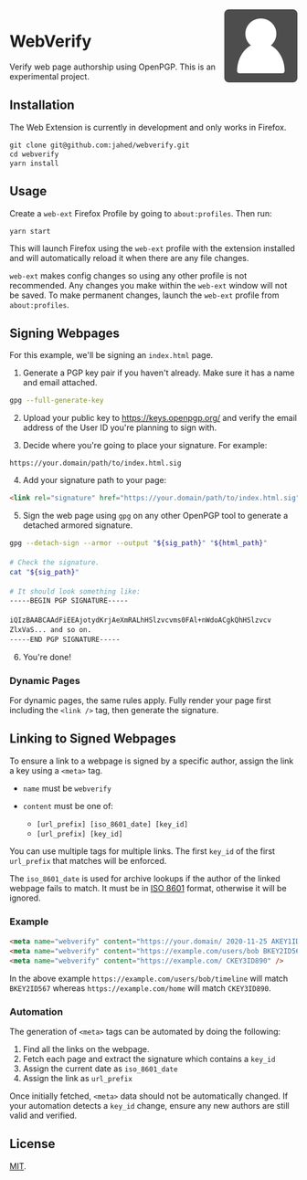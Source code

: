 <img src="web-extension/icons/icon.svg" width="128" align='right' alt='' />

# WebVerify

Verify web page authorship using OpenPGP. This is an experimental project.

## Installation

The Web Extension is currently in development and only works in Firefox.

```
git clone git@github.com:jahed/webverify.git
cd webverify
yarn install
```

## Usage

Create a `web-ext` Firefox Profile by going to `about:profiles`. Then run:

```
yarn start
```

This will launch Firefox using the `web-ext` profile with the extension
installed and will automatically reload it when there are any file changes.

`web-ext` makes config changes so using any other profile is not recommended.
Any changes you make within the `web-ext` window will not be saved. To make
permanent changes, launch the `web-ext` profile from `about:profiles`.

## Signing Webpages

For this example, we'll be signing an `index.html` page.

1. Generate a PGP key pair if you haven't already. Make sure it has a name and
   email attached.

```sh
gpg --full-generate-key
```

2. Upload your public key to https://keys.openpgp.org/ and verify the email
   address of the User ID you're planning to sign with.

3. Decide where you're going to place your signature. For example:

```
https://your.domain/path/to/index.html.sig
```

4. Add your signature path to your page:

```html
<link rel="signature" href="https://your.domain/path/to/index.html.sig" />
```

5. Sign the web page using `gpg` on any other OpenPGP tool to generate a
   detached armored signature.

```sh
gpg --detach-sign --armor --output "${sig_path}" "${html_path}"

# Check the signature.
cat "${sig_path}"

# It should look something like:
-----BEGIN PGP SIGNATURE-----

iQIzBAABCAAdFiEEAjotydKrjAeXmRALhHSlzvcvms0FAl+nWdoACgkQhHSlzvcv
ZlxVaS... and so on.
-----END PGP SIGNATURE-----
```

6. You're done!

### Dynamic Pages

For dynamic pages, the same rules apply. Fully render your page first including
the `<link />` tag, then generate the signature.

## Linking to Signed Webpages

To ensure a link to a webpage is signed by a specific author, assign the link a
key using a `<meta>` tag.

- `name` must be `webverify`
- `content` must be one of:

  - `[url_prefix] [iso_8601_date] [key_id]`
  - `[url_prefix] [key_id]`

You can use multiple tags for multiple links. The first `key_id` of the first
`url_prefix` that matches will be enforced.

The `iso_8601_date` is used for archive lookups if the author of the linked
webpage fails to match. It must be in
[ISO 8601](https://en.wikipedia.org/wiki/ISO_8601) format, otherwise it will be
ignored.

### Example

```html
<meta name="webverify" content="https://your.domain/ 2020-11-25 AKEY1ID123" />
<meta name="webverify" content="https://example.com/users/bob BKEY2ID567" />
<meta name="webverify" content="https://example.com/ CKEY3ID890" />
```

In the above example `https://example.com/users/bob/timeline` will match
`BKEY2ID567` whereas `https://example.com/home` will match `CKEY3ID890`.

### Automation

The generation of `<meta>` tags can be automated by doing the following:

1. Find all the links on the webpage.
2. Fetch each page and extract the signature which contains a `key_id`
3. Assign the current date as `iso_8601_date`
4. Assign the link as `url_prefix`

Once initially fetched, `<meta>` data should not be automatically changed. If
your automation detects a `key_id` change, ensure any new authors are still
valid and verified.

## License

[MIT](LICENSE).
